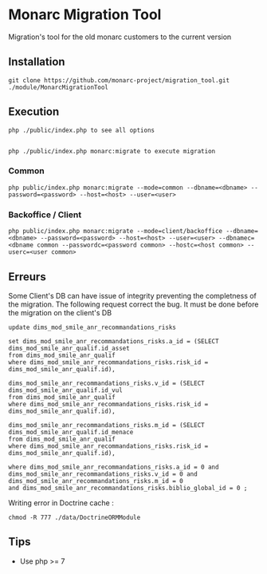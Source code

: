 # Monarc Migration Tool

Migration's tool for the old monarc customers to the current version

## Installation

	git clone https://github.com/monarc-project/migration_tool.git ./module/MonarcMigrationTool


## Execution

	php ./public/index.php to see all options


	php ./public/index.php monarc:migrate to execute migration


### Common

	php public/index.php monarc:migrate --mode=common --dbname=<dbname> --password=<password> --host=<host> --user=<user>


### Backoffice / Client

	php public/index.php monarc:migrate --mode=client/backoffice --dbname=<dbname> --password=<password> --host=<host> --user=<user> --dbnamec=<dbname common --passwordc=<password common> --hostc=<host common> --userc=<user common>


## Erreurs

Some Client's DB can have issue of integrity preventing the completness of the migration. The following request correct the bug. It must be done before the migration on the client's DB

	update dims_mod_smile_anr_recommandations_risks

	set dims_mod_smile_anr_recommandations_risks.a_id = (SELECT dims_mod_smile_anr_qualif.id_asset
	from dims_mod_smile_anr_qualif 
	where dims_mod_smile_anr_recommandations_risks.risk_id = dims_mod_smile_anr_qualif.id),

	dims_mod_smile_anr_recommandations_risks.v_id = (SELECT dims_mod_smile_anr_qualif.id_vul
	from dims_mod_smile_anr_qualif
	where dims_mod_smile_anr_recommandations_risks.risk_id = dims_mod_smile_anr_qualif.id),

	dims_mod_smile_anr_recommandations_risks.m_id = (SELECT dims_mod_smile_anr_qualif.id_menace
	from dims_mod_smile_anr_qualif 
	where dims_mod_smile_anr_recommandations_risks.risk_id = dims_mod_smile_anr_qualif.id),

	where dims_mod_smile_anr_recommandations_risks.a_id = 0 and dims_mod_smile_anr_recommandations_risks.v_id = 0 and 		dims_mod_smile_anr_recommandations_risks.m_id = 0 
	and dims_mod_smile_anr_recommandations_risks.biblio_global_id = 0 ; 
	

Writing error in Doctrine cache :
	
	chmod -R 777 ./data/DoctrineORMModule

## Tips

* Use php >= 7
